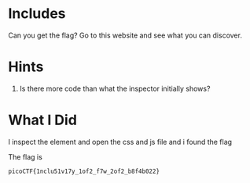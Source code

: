 # Includes
Can you get the flag?
Go to this website and see what you can discover.

# Hints
1. Is there more code than what the inspector initially shows?

# What I Did

I inspect the element and open
the css and js file and i found the flag


The flag is 

``` picoCTF{1nclu51v17y_1of2_f7w_2of2_b8f4b022} ```
